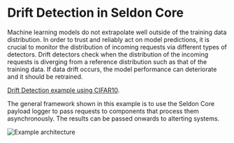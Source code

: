 # Drift Detection in Seldon Core

Machine learning models do not extrapolate well outside of the training data distribution. In order to trust and reliably act on model predictions, it is crucial to monitor the distribution of incoming requests via different types of detectors.  Drift detectors check when the distribution of the incoming requests is diverging from a reference distribution such as that of the training data. If data drift occurs, the model performance can deteriorate and it should be retrained.


[Drift Detection example using CIFAR10](../examples/drift_cifar10.html).

The general framework shown in this example is to use the Seldon Core payload logger to pass requests to components that process them asynchronously. The results can be passed onwards to alterting systems.

![Example architecture](analytics.png)
